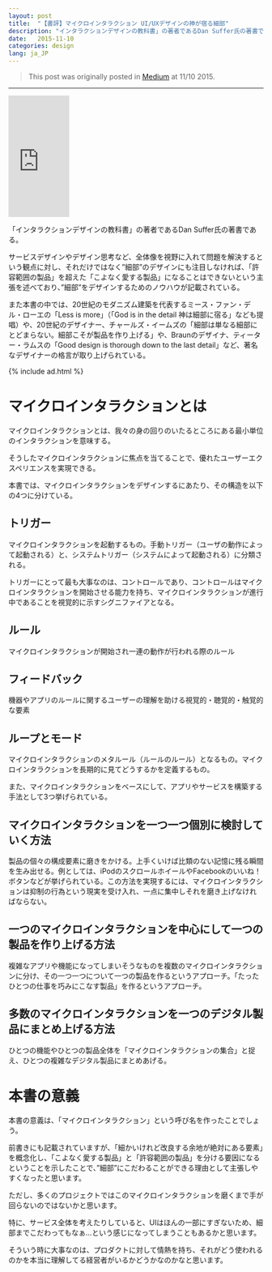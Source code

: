 ```yaml
---
layout: post
title:  "【書評】マイクロインタラクション UI/UXデザインの神が宿る細部"
description: "インタラクションデザインの教科書」の著者であるDan Suffer氏の著書である。サービスデザインやデザイン思考など、全体像を視野に入れて問題を解決するという観点に対し、それだけではなく”細部”のデザインにも注目しなければ、「許容範囲の製品」を超えた「こよなく愛する製品」になることはできないという主張を述べており、”細部”をデザインするためのノウハウが記載されている。"
date:   2015-11-10
categories: design
lang: ja_JP
---
```


> This post was originally posted in [Medium](https://medium.com/@micchyboy/書評-マイクロインタラクション-ui-uxデザインの神が宿る細部-619c42cf067e#.qsrvnqu1m) at 11/10 2015.

---

<iframe src="http://rcm-fe.amazon-adsystem.com/e/cm?lt1=_blank&bc1=000000&IS2=1&bg1=FFFFFF&fc1=000000&lc1=0000FF&t=maasaamiichii-22&o=9&p=8&l=as4&m=amazon&f=ifr&ref=ss_til&asins=4873116597" style="width:120px;height:240px;" scrolling="no" marginwidth="0" marginheight="0" frameborder="0"></iframe>


「インタラクションデザインの教科書」の著者であるDan Suffer氏の著書である。

サービスデザインやデザイン思考など、全体像を視野に入れて問題を解決するという観点に対し、それだけではなく”細部”のデザインにも注目しなければ、「許容範囲の製品」を超えた「こよなく愛する製品」になることはできないという主張を述べており、”細部”をデザインするためのノウハウが記載されている。

また本書の中では、20世紀のモダニズム建築を代表するミース・ファン・デル・ローエの「Less is more」（「God is in the detail 神は細部に宿る」なども提唱）や、20世紀のデザイナー、チャールズ・イームズの「細部は単なる細部にとどまらない。細部こそが製品を作り上げる」や、Braunのデザイナ、ティーター・ラムスの「Good design is thorough down to the last detail」など、著名なデザイナーの格言が取り上げられている。


{% include ad.html %}

# マイクロインタラクションとは

マイクロインタラクションとは、我々の身の回りのいたるところにある最小単位のインタラクションを意味する。

そうしたマイクロインタラクションに焦点を当てることで、優れたユーザーエクスペリエンスを実現できる。

本書では、マイクロインタラクションをデザインするにあたり、その構造を以下の4つに分けている。

## トリガー

マイクロインタラクションを起動するもの。手動トリガー（ユーザの動作によって起動される）と、システムトリガー（システムによって起動される）に分類される。

トリガーにとって最も大事なのは、コントロールであり、コントロールはマイクロインタラクションを開始させる能力を持ち、マイクロインタラクションが進行中であることを視覚的に示すシグニファイアとなる。

## ルール

マイクロインタラクションが開始され一連の動作が行われる際のルール

## フィードバック
機器やアプリのルールに関するユーザーの理解を助ける視覚的・聴覚的・触覚的な要素

## ループとモード
マイクロインタラクションのメタルール（ルールのルール）となるもの。マイクロインタラクションを長期的に見てどうするかを定義するもの。

また、マイクロインタラクションをベースにして、アプリやサービスを構築する手法として3つ挙げられている。

## マイクロインタラクションを一つ一つ個別に検討していく方法

製品の個々の構成要素に磨きをかける。上手くいけば比類のない記憶に残る瞬間を生み出せる。例としては、iPodのスクロールホイールやFacebookのいいね！ボタンなどが挙げられている。この方法を実現するには、マイクロインタラクションは抑制の行為という現実を受け入れ、一点に集中しそれを磨き上げなければならない。

## 一つのマイクロインタラクションを中心にして一つの製品を作り上げる方法

複雑なアプリや機能になってしまいそうなものを複数のマイクロインタラクションに分け、その一つ一つについて一つの製品を作るというアプローチ。「たったひとつの仕事を巧みにこなす製品」を作るというアプローチ。

## 多数のマイクロインタラクションを一つのデジタル製品にまとめ上げる方法

ひとつの機能やひとつの製品全体を「マイクロインタラクションの集合」と捉え、ひとつの複雑なデジタル製品にまとめあげる。

# 本書の意義

本書の意義は、「マイクロインタラクション」という呼び名を作ったことでしょう。

前書きにも記載されていますが、「細かいけれど改良する余地が絶対にある要素」を概念化し、「こよなく愛する製品」と「許容範囲の製品」を分ける要因になるということを示したことで、”細部”にこだわることができる理由として主張しやすくなったと思います。

ただし、多くのプロジェクトではこのマイクロインタラクションを磨くまで手が回らないのではないかと思います。

特に、サービス全体を考えたりしていると、UIはほんの一部にすぎないため、細部までこだわってもなぁ…という感じになってしまうこともあるかと思います。

そういう時に大事なのは、プロダクトに対して情熱を持ち、それがどう使われるのかを本当に理解してる経営者がいるかどうかなのかなと思います。
